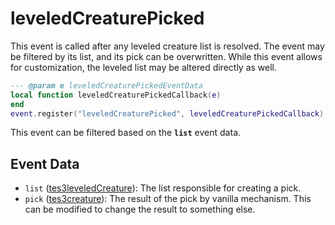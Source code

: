 # leveledCreaturePicked

This event is called after any leveled creature list is resolved. The event may be filtered by its list, and its pick can be overwritten. While this event allows for customization, the leveled list may be altered directly as well.

```lua
--- @param e leveledCreaturePickedEventData
local function leveledCreaturePickedCallback(e)
end
event.register("leveledCreaturePicked", leveledCreaturePickedCallback)
```

This event can be filtered based on the **`list`** event data.

## Event Data

* `list` ([tes3leveledCreature](../../types/tes3leveledCreature)): The list responsible for creating a pick.
* `pick` ([tes3creature](../../types/tes3creature)): The result of the pick by vanilla mechanism. This can be modified to change the result to something else.

